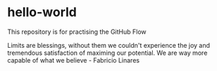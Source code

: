 # hello-world
This repository is for practising the GitHub Flow

Limits are blessings, without them we couldn't experience the joy and tremendous satisfaction of maximing our potential. We are way more capable of what we believe - Fabricio Linares
